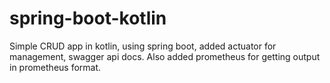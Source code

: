 # spring-boot-kotlin

Simple CRUD app in kotlin, using spring boot, added actuator for management, swagger api docs.
Also added prometheus for getting output in prometheus format.
